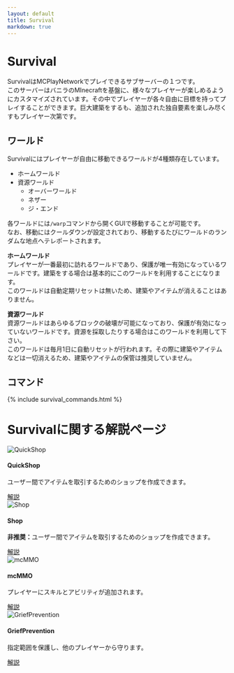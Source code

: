 ```yaml
---
layout: default
title: Survival
markdown: true
---
```

# Survival
SurvivalはMCPlayNetworkでプレイできるサブサーバーの１つです。  
このサーバーはバニラのMInecraftを基盤に、様々なプレイヤーが楽しめるようにカスタマイズされています。その中でプレイヤーが各々自由に目標を持ってプレイすることができます。巨大建築をするも、追加された独自要素を楽しみ尽くすもプレイヤー次第です。  

## ワールド
Survivalにはプレイヤーが自由に移動できるワールドが4種類存在しています。
- ホームワールド
- 資源ワールド
  - オーバーワールド
  - ネザー
  - ジ・エンド

各ワールドには`/warp`コマンドから開くGUIで移動することが可能です。  
なお、移動にはクールダウンが設定されており、移動するたびにワールドのランダムな地点へテレポートされます。

**ホームワールド**  
プレイヤーが一番最初に訪れるワールドであり、保護が唯一有効になっているワールドです。建築をする場合は基本的にこのワールドを利用することになります。  
このワールドは自動定期リセットは無いため、建築やアイテムが消えることはありません。

**資源ワールド**  
資源ワールドはあらゆるブロックの破壊が可能になっており、保護が有効になっていないワールドです。資源を採取したりする場合はこのワールドを利用して下さい。  
このワールドは毎月1日に自動リセットが行われます。その際に建築やアイテムなどは一切消えるため、建築やアイテムの保管は推奨していません。 

## コマンド
{% include survival_commands.html %}

# Survivalに関する解説ページ
<div class="row wow fadeIn" style="visibility: visible; animation-name: fadeIn;">
  <div class="col-lg-4 col-md-12 mb-4">
    <div class="card">
      <div class="view overlay">
        <img class="card-img-top" src="{{site.github.url}}/assets/img/QuickShop.png"
          alt="QuickShop">
        <a href="{{site.github.url}}/servers/Survival/quickshop">
          <div class="mask rgba-white-slight"></div>
        </a>
      </div>
      <div class="card-body">
        <h4 class="card-title">QuickShop</h4>
        <p class="card-text">ユーザー間でアイテムを取引するためのショップを作成できます。</p>
        <a href="{{site.github.url}}/servers/Survival/quickshop" class="btn btn-primary">解説</a>
      </div>
    </div>
  </div>
  <div class="col-lg-4 col-md-12 mb-4">
    <div class="card">
      <div class="view overlay">
        <img class="card-img-top" src="{{site.github.url}}/assets/img/Shop.png"
          alt="Shop">
        <a href="{{site.github.url}}/servers/Survival/shop">
          <div class="mask rgba-white-slight"></div>
        </a>
      </div>
      <div class="card-body">
        <h4 class="card-title">Shop</h4>
        <p class="card-text"><b>非推奨：</b>ユーザー間でアイテムを取引するためのショップを作成できます。</p>
        <a href="{{site.github.url}}/servers/Survival/shop" class="btn btn-primary">解説</a>
      </div>
    </div>
  </div>
  <div class="col-lg-4 col-md-12 mb-4">
    <div class="card">
      <div class="view overlay">
        <img class="card-img-top" src="{{site.github.url}}/assets/img/mcMMO.png"
          alt="mcMMO">
        <a href="{{site.github.url}}/servers/Survival/mcMMO/">
          <div class="mask rgba-white-slight"></div>
        </a>
      </div>
      <div class="card-body">
        <h4 class="card-title">mcMMO</h4>
        <p class="card-text">プレイヤーにスキルとアビリティが追加されます。</p>
        <a href="{{site.github.url}}/servers/Survival/mcMMO/" class="btn btn-primary">解説</a>
      </div>
    </div>
  </div>
</div>
<div class="row wow fadeIn">
  <div class="col-lg-4 col-md-12 mb-4">
    <div class="card">
      <div class="view overlay">
        <img class="card-img-top" src="{{site.github.url}}/assets/img/GriefPrevention.png"
          alt="GriefPrevention">
        <a href="{{site.github.url}}/servers/Survival/griefprevention">
          <div class="mask rgba-white-slight"></div>
        </a>
      </div>
      <div class="card-body">
        <h4 class="card-title">GriefPrevention</h4>
        <p class="card-text">指定範囲を保護し、他のプレイヤーから守ります。</p>
        <a href="{{site.github.url}}/servers/Survival/griefprevention" class="btn btn-primary">解説</a>
      </div>
    </div>
  </div>
</div>
